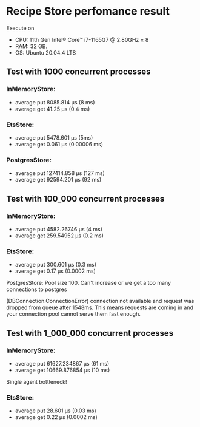 # Recipe Store perfomance result

Execute on 
- CPU: 11th Gen Intel® Core™ i7-1165G7 @ 2.80GHz × 8
- RAM: 32 GB.
- OS: Ubuntu 20.04.4 LTS

## Test with 1000 concurrent processes

### InMemoryStore:
- average put 8085.814 μs (8 ms)
- average get 41.25 μs (0.4 ms)

### EtsStore:
- average put 5478.601 μs (5ms)
- average get 0.061 μs (0.00006 ms)

### PostgresStore:
- average put 127414.858 μs (127 ms)
- average get 92594.201 μs (92 ms)

## Test with 100_000 concurrent processes

### InMemoryStore:
- average put 4582.26746 μs (4 ms)
- average get 259.54952 μs (0.2 ms)

### EtsStore:
- average put 300.601 μs (0.3 ms)
- average get 0.17 μs (0.0002 ms)

PostgresStore:
Pool size 100. Can't increase or we get a too many connections to postgres

(DBConnection.ConnectionError) connection not available and request was dropped from queue after 1548ms. This means requests are coming in and your connection pool cannot serve them fast enough. 

## Test with 1_000_000 concurrent processes

### InMemoryStore:
- average put 61627.234867 μs (61 ms)
- average get 10669.876854 μs (10 ms)

Single agent bottleneck!

### EtsStore:
- average put 28.601 μs (0.03 ms)
- average get 0.22 μs (0.0002 ms)

